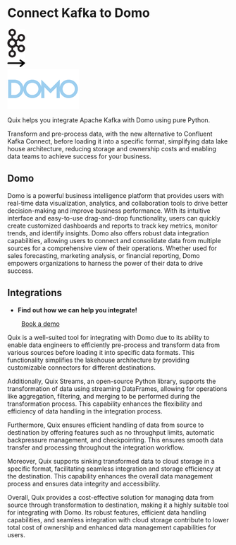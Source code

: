 # Connect Kafka to Domo

<div class="connect-images cards blog-grid-card" markdown>
<div>
<img src="../images/kafka_logo.png" width="40px" />
</div>
<div>
<img src="../images/arrow.svg" width="40px" />
</div>
<div>
<img src="./images/domo_1.jpg" />
</div>
</div>

Quix helps you integrate Apache Kafka with Domo using pure Python.

Transform and pre-process data, with the new alternative to Confluent Kafka Connect, before loading it into a specific format, simplifying data lake house architecture, reducing storage and ownership costs and enabling data teams to achieve success for your business.

## Domo

Domo is a powerful business intelligence platform that provides users with real-time data visualization, analytics, and collaboration tools to drive better decision-making and improve business performance. With its intuitive interface and easy-to-use drag-and-drop functionality, users can quickly create customized dashboards and reports to track key metrics, monitor trends, and identify insights. Domo also offers robust data integration capabilities, allowing users to connect and consolidate data from multiple sources for a comprehensive view of their operations. Whether used for sales forecasting, marketing analysis, or financial reporting, Domo empowers organizations to harness the power of their data to drive success.

## Integrations

<div class="grid cards" markdown>

- __Find out how we can help you integrate!__

    <a class="md-button md-button--primary" href="https://quix.io/book-a-demo" target="_blank" style="margin:.5rem;">Book a demo</a>

</div>


Quix is a well-suited tool for integrating with Domo due to its ability to enable data engineers to efficiently pre-process and transform data from various sources before loading it into specific data formats. This functionality simplifies the lakehouse architecture by providing customizable connectors for different destinations.

Additionally, Quix Streams, an open-source Python library, supports the transformation of data using streaming DataFrames, allowing for operations like aggregation, filtering, and merging to be performed during the transformation process. This capability enhances the flexibility and efficiency of data handling in the integration process.

Furthermore, Quix ensures efficient handling of data from source to destination by offering features such as no throughput limits, automatic backpressure management, and checkpointing. This ensures smooth data transfer and processing throughout the integration workflow.

Moreover, Quix supports sinking transformed data to cloud storage in a specific format, facilitating seamless integration and storage efficiency at the destination. This capability enhances the overall data management process and ensures data integrity and accessibility.

Overall, Quix provides a cost-effective solution for managing data from source through transformation to destination, making it a highly suitable tool for integrating with Domo. Its robust features, efficient data handling capabilities, and seamless integration with cloud storage contribute to lower total cost of ownership and enhanced data management capabilities for users.

